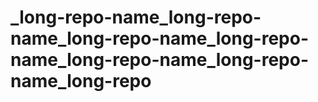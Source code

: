# _long-repo-name_long-repo-name_long-repo-name_long-repo-name_long-repo-name_long-repo-name_long-repo